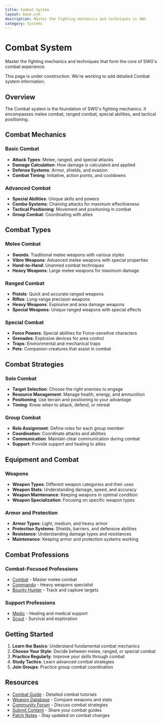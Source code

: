 ```yaml
---
title: Combat System
layout: base.njk
description: Master the fighting mechanics and techniques in SWG
category: Systems
---
```


# Combat System

Master the fighting mechanics and techniques that form the core of SWG's combat experience.

<div class="construction-notice">
This page is under construction. We're working to add detailed Combat system information.
</div>

## Overview

The Combat system is the foundation of SWG's fighting mechanics. It encompasses melee combat, ranged combat, special abilities, and tactical positioning.

## Combat Mechanics

### Basic Combat
- **Attack Types**: Melee, ranged, and special attacks
- **Damage Calculation**: How damage is calculated and applied
- **Defense Systems**: Armor, shields, and evasion
- **Combat Timing**: Initiative, action points, and cooldowns

### Advanced Combat
- **Special Abilities**: Unique skills and powers
- **Combo Systems**: Chaining attacks for maximum effectiveness
- **Tactical Positioning**: Movement and positioning in combat
- **Group Combat**: Coordinating with allies

## Combat Types

### Melee Combat
- **Swords**: Traditional melee weapons with various styles
- **Vibro Weapons**: Advanced melee weapons with special properties
- **Hand-to-Hand**: Unarmed combat techniques
- **Heavy Weapons**: Large melee weapons for maximum damage

### Ranged Combat
- **Pistols**: Quick and accurate ranged weapons
- **Rifles**: Long-range precision weapons
- **Heavy Weapons**: Explosive and area damage weapons
- **Special Weapons**: Unique ranged weapons with special effects

### Special Combat
- **Force Powers**: Special abilities for Force-sensitive characters
- **Grenades**: Explosive devices for area control
- **Traps**: Environmental and mechanical traps
- **Pets**: Companion creatures that assist in combat

## Combat Strategies

### Solo Combat
- **Target Selection**: Choose the right enemies to engage
- **Resource Management**: Manage health, energy, and ammunition
- **Positioning**: Use terrain and positioning to your advantage
- **Timing**: Know when to attack, defend, or retreat

### Group Combat
- **Role Assignment**: Define roles for each group member
- **Coordination**: Coordinate attacks and abilities
- **Communication**: Maintain clear communication during combat
- **Support**: Provide support and healing to allies

## Equipment and Combat

### Weapons
- **Weapon Types**: Different weapon categories and their uses
- **Weapon Stats**: Understanding damage, speed, and accuracy
- **Weapon Maintenance**: Keeping weapons in optimal condition
- **Weapon Specialization**: Focusing on specific weapon types

### Armor and Protection
- **Armor Types**: Light, medium, and heavy armor
- **Protection Systems**: Shields, barriers, and defensive abilities
- **Resistance**: Understanding damage types and resistances
- **Maintenance**: Keeping armor and protection systems working

## Combat Professions

### Combat-Focused Professions
- [Combat](/database/professions/combat/) - Master melee combat
- [Commando](/database/professions/commando/) - Heavy weapons specialist
- [Bounty Hunter](/database/professions/bounty-hunter/) - Track and capture targets

### Support Professions
- [Medic](/database/professions/medic/) - Healing and medical support
- [Scout](/database/professions/scout/) - Survival and exploration

## Getting Started

1. **Learn the Basics**: Understand fundamental combat mechanics
2. **Choose Your Style**: Decide between melee, ranged, or special combat
3. **Practice Regularly**: Improve your skills through combat
4. **Study Tactics**: Learn advanced combat strategies
5. **Join Groups**: Practice group combat coordination

## Resources

- [Combat Guide](/tools/combat-guide/) - Detailed combat tutorials
- [Weapon Database](/tools/weapon-database/) - Compare weapons and stats
- [Community Forum](/pages/forum/) - Discuss combat strategies
- [Submit Content](/pages/submit-content/) - Share your combat guides
- [Patch Notes](/patch-notes/) - Stay updated on combat changes 